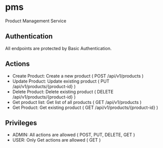 # pms

Product Management Service

## Authentication
All endpoints are protected by Basic Authentication.

## Actions

- Create Product: Create a new product ( POST /api/v1/products )
- Update Product: Update existing product ( PUT /api/v1/products/{product-id} )
- Delete Product: Delete existing product ( DELETE /api/v1/products/{product-id} )
- Get product list: Get list of all products ( GET /api/v1/products )
- Get Product: Get existing product ( GET /api/v1/products/{product-id} )

## Privileges

- ADMIN: All actions are allowed ( POST, PUT, DELETE, GET )
- USER: Only Get actions are allowed ( GET )
